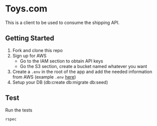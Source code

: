 # Toys.com

This is a client to be used to consume the shipping API.

Getting Started
---------------

1. Fork and clone this repo
1. Sign up for AWS
    - Go to the IAM section to obtain API keys
    - Go the S3 section, create a bucket named whatever you want
1. Create a `.env` in the root of the app and add the needed information from AWS (example `.env` [here](https://gist.github.com/6d859d51dddc4b3cfa57))
1. Setup your DB (db:create db:migrate db:seed)

Test
------
Run the tests

```bash
rspec
```
